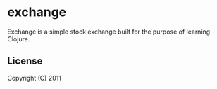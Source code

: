 # exchange
Exchange is a simple stock exchange built for the purpose of learning Clojure.

## License

Copyright (C) 2011

